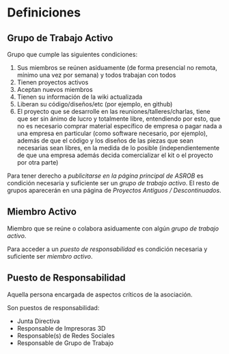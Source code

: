# Definiciones

## Grupo de Trabajo Activo
Grupo que cumple las siguientes condiciones:

1. Sus miembros se reúnen asiduamente (de forma presencial no remota, mínimo una vez por semana) y todos trabajan con todos
2. Tienen proyectos activos
3. Aceptan nuevos miembros
4. Tienen su información de la wiki actualizada
5. Liberan su código/diseños/etc (por ejemplo, en github)
6. El proyecto que se desarrolle en las reuniones/talleres/charlas, tiene que ser sin ánimo de lucro y totalmente libre, entendiendo por esto, que no es necesario comprar material específico de empresa o pagar nada a una empresa en particular (como software necesario, por ejemplo), además de que el código y los diseños de las piezas que sean necesarias sean libres, en la medida de lo posible (independientemente de que una empresa además decida comercializar el kit o el proyecto por otra parte)


Para tener derecho a *publicitarse en la página principal de ASROB* es condición necesaria y suficiente ser un *grupo de trabajo activo*. El resto de grupos aparecerán en una página de *Proyectos Antiguos / Descontinuados*.

## Miembro Activo
Miembro que se reúne o colabora asiduamente con algún *grupo de trabajo activo*.

Para acceder a un *puesto de responsabilidad* es condición necesaria y suficiente ser *miembro activo*.

## Puesto de Responsabilidad
Aquella persona encargada de aspectos críticos de la asociación. 

Son puestos de responsabilidad:
* Junta Directiva
* Responsable de Impresoras 3D
* Responsable(s) de Redes Sociales 
* Responsable de Grupo de Trabajo
